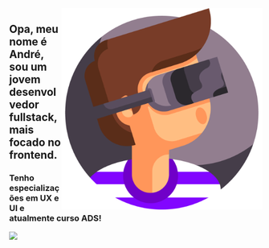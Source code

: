 <img src="eu.png" min-width="400px" max-width="400px" width="400px" align="right" alt="avatar">

<p align="left"> 
  <h2>Opa, meu nome é André, sou um jovem desenvolvedor <strong>fullstack</strong>, mais focado no frontend.</h2> 
  <h3>Tenho especializações em UX e UI e atualmente curso ADS!</h3>
</p>

<a href="https://www.linkedin.com/in/andre-sntos" alt="LinkedIn">
    <img src="https://img.shields.io/badge/-LinkedIn-blue?style=flat-square&logo=Linkedin&logoColor=white" />
  </a>
